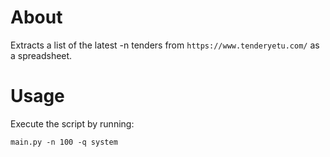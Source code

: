 # About
Extracts a list of the latest -n tenders from `https://www.tenderyetu.com/` as 
a spreadsheet.

# Usage
Execute the script by running:
```
main.py -n 100 -q system
```
